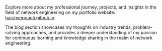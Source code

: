 Explore more about my professional journey, projects, and insights in the field of network engineering on my portfolio website: [harshvermac5.github.io](https://harshvermac5.github.io).

The blog section showcases my thoughts on industry trends, problem-solving approaches, and provides a deeper understanding of my passion for continuous learning and knowledge sharing in the realm of network engineering.

